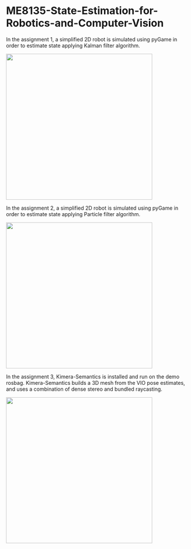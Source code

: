 # ME8135-State-Estimation-for-Robotics-and-Computer-Vision

In the assignment 1, a simplified 2D robot is simulated using pyGame in order to estimate state applying Kalman filter algorithm.

<!--- ![result](https://user-images.githubusercontent.com/82809946/120168901-a5b26b00-c214-11eb-979d-2b6ac5ccbfc3.png) --->


<img src="https://user-images.githubusercontent.com/82809946/124395648-795da300-dd1a-11eb-8b29-4b470505c113.gif" width="400" height="400" />


In the assignment 2, a simplified 2D robot is simulated using pyGame in order to estimate state applying Particle filter algorithm.
<!--- ![Particle_Filter_Video1](https://user-images.githubusercontent.com/82809946/124398419-e1b48080-dd2a-11eb-9b85-bd55201bdd0a.gif) --->

<img src="https://user-images.githubusercontent.com/82809946/124398419-e1b48080-dd2a-11eb-9b85-bd55201bdd0a.gif" width="400" height="400" />


In the assignment 3, Kimera-Semantics is installed and run on the demo rosbag. Kimera-Semantics builds a 3D mesh from the VIO pose
estimates, and uses a combination of dense stereo and bundled raycasting.

<img src="https://user-images.githubusercontent.com/82809946/128081493-e90df933-d1ce-4d9d-9ea7-026968eff7e3.mp4" width="400" height="400" />
